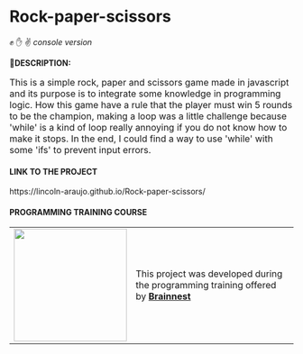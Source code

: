 # Rock-paper-scissors
:fist: :raised_hand: :v: <i style="color=C1C4C4"> console version </i>

:memo:**DESCRIPTION:** 
<p style="font-size: 16px">
    This is a simple rock, paper and scissors game made in javascript and its purpose is to integrate some knowledge in programming logic. 
    How this game have a rule that the player must win 5 rounds to be the champion, making a loop was a little challenge because 'while' is a kind of loop really annoying if you do not know how to make it stops. In the end, I could find a way to use 'while' with some 'ifs' to prevent input errors.
</p>

#### **LINK TO THE PROJECT** 
 <p>https://lincoln-araujo.github.io/Rock-paper-scissors/</p>


#### **PROGRAMMING TRAINING COURSE**

<table> 
    <tr>
        <td>
            <a href="https://www.brainnest.consulting/" target="_blank"><img src="https://static.wixstatic.com/media/4fa9c2_0b28731f38304ed0989a8c0582f953a3~mv2.png/v1/fill/w_2500,h_2500,al_c/4fa9c2_0b28731f38304ed0989a8c0582f953a3~mv2.png" width="200"></a>
        </td>
        <td>
            This project was developed during the programming training offered by <a href="https://www.brainnest.consulting/" target="_blank"><strong>Brainnest</strong></a>
        </td>
    </tr>
</table>

